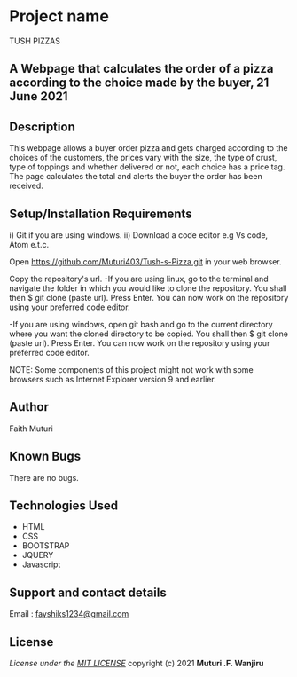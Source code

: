 # Project name

TUSH PIZZAS

## A Webpage that calculates the order of a pizza according to the choice made by the buyer, 21 June 2021

## Description

This webpage allows a buyer order pizza and gets charged according to the choices of the customers, the prices vary with the size, the type of crust, type of toppings and whether delivered or not, each choice has a price tag. The page calculates the total and alerts  the buyer the order has been received.

## Setup/Installation Requirements

i) Git if you are using windows. ii) Download a code editor e.g Vs code, Atom e.t.c.

Open <https://github.com/Muturi403/Tush-s-Pizza.git> in your web browser.

Copy the repository's url. -If you are using linux, go to the terminal and navigate the folder in which you would like to clone the repository. You shall then $ git clone (paste url). Press Enter. You can now work on the repository using your preferred code editor.

-If you are using windows, open git bash and go to the current directory where you want the cloned directory to be copied. You shall then $ git clone (paste url). Press Enter. You can now work on the repository using your preferred code editor.

NOTE: Some components of this project might not work with some browsers such as Internet Explorer version 9 and earlier.

## Author

Faith Muturi

## Known Bugs

There are no bugs.

## Technologies Used

* HTML
* CSS
* BOOTSTRAP
* JQUERY
* Javascript

## Support and contact details

Email : fayshiks1234@gmail.com

## License

*License under the [MIT LICENSE](LICENSE.txt)* copyright (c) 2021
**Muturi .F. Wanjiru**
